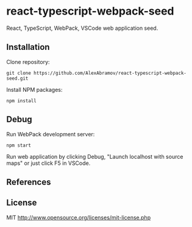 # react-typescript-webpack-seed

React, TypeScript, WebPack, VSCode web application seed.

## Installation

Clone repository:

  `git clone https://github.com/AlexAbramov/react-typescript-webpack-seed.git`

Install NPM packages:

  `npm install`

## Debug

Run WebPack development server:

  `npm start`

Run web application by clicking Debug, "Launch localhost with source maps" or just click F5 in VSCode.

## References


## License

MIT http://www.opensource.org/licenses/mit-license.php